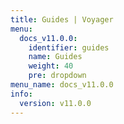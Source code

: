 ```yaml
---
title: Guides | Voyager
menu:
  docs_v11.0.0:
    identifier: guides
    name: Guides
    weight: 40
    pre: dropdown
menu_name: docs_v11.0.0
info:
  version: v11.0.0
---
```


